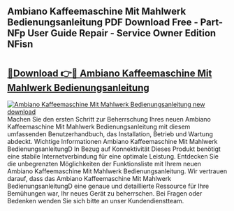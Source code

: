 ## Ambiano Kaffeemaschine Mit Mahlwerk Bedienungsanleitung PDF Download Free - Part-NFp User Guide Repair - Service Owner Edition NFisn

# <h2><a href="http://df3hsv.blite.top/?on=Ambiano+Kaffeemaschine+Mit+Mahlwerk+Bedienungsanleitung">🔗Download 👉🔴 Ambiano Kaffeemaschine Mit Mahlwerk Bedienungsanleitung</a></h2>

[![Ambiano Kaffeemaschine Mit Mahlwerk Bedienungsanleitung new download](https://i.imgur.com/lujVjoI.png)](http://df3hsv.blite.top/?on=Ambiano+Kaffeemaschine+Mit+Mahlwerk+Bedienungsanleitung)
Machen Sie den ersten Schritt zur Beherrschung Ihres neuen Ambiano Kaffeemaschine Mit Mahlwerk Bedienungsanleitung mit diesem umfassenden Benutzerhandbuch, das Installation, Betrieb und Wartung abdeckt. Wichtige Informationen Ambiano Kaffeemaschine Mit Mahlwerk BedienungsanleitungD In Bezug auf Konnektivität Dieses Produkt benötigt eine stabile Internetverbindung für eine optimale Leistung. Entdecken Sie die unbegrenzten Möglichkeiten der Funktionsliste mit Ihrem neuen Ambiano Kaffeemaschine Mit Mahlwerk Bedienungsanleitung. Wir vertrauen darauf, dass das Ambiano Kaffeemaschine Mit Mahlwerk BedienungsanleitungD eine genaue und detaillierte Ressource für Ihre Bemühungen war, Ihr neues Gerät zu beherrschen. Bei Fragen oder Bedenken wenden Sie sich bitte an unser Kundendienstteam.
